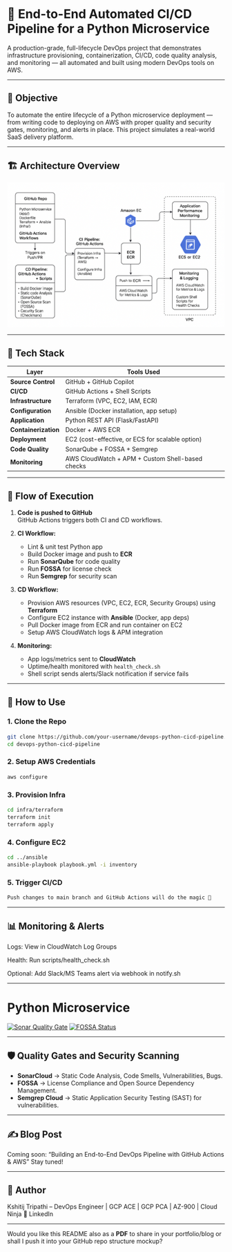 # 🚀 End-to-End Automated CI/CD Pipeline for a Python Microservice

A production-grade, full-lifecycle DevOps project that demonstrates infrastructure provisioning, containerization, CI/CD, code quality analysis, and monitoring — all automated and built using modern DevOps tools on AWS.

---

## 📌 Objective

To automate the entire lifecycle of a Python microservice deployment — from writing code to deploying on AWS with proper quality and security gates, monitoring, and alerts in place. This project simulates a real-world SaaS delivery platform.

---

## 🏗️ Architecture Overview

![Architecture Diagram](./A_flowchart_diagram_illustrates_an_end-to-end_auto.png)

---

## 🧰 Tech Stack

| Layer               | Tools Used                                           |
|---------------------|------------------------------------------------------|
| **Source Control**   | GitHub + GitHub Copilot                             |
| **CI/CD**            | GitHub Actions + Shell Scripts                      |
| **Infrastructure**   | Terraform (VPC, EC2, IAM, ECR)                      |
| **Configuration**    | Ansible (Docker installation, app setup)            |
| **Application**      | Python REST API (Flask/FastAPI)                     |
| **Containerization** | Docker + AWS ECR                                    |
| **Deployment**       | EC2 (cost-effective, or ECS for scalable option)    |
| **Code Quality**     | SonarQube + FOSSA + Semgrep                         |
| **Monitoring**       | AWS CloudWatch + APM + Custom Shell-based checks    |

---

## 🔄 Flow of Execution

1. **Code is pushed to GitHub**  
   GitHub Actions triggers both CI and CD workflows.

2. **CI Workflow:**
   - Lint & unit test Python app
   - Build Docker image and push to **ECR**
   - Run **SonarQube** for code quality
   - Run **FOSSA** for license check
   - Run **Semgrep** for security scan

3. **CD Workflow:**
   - Provision AWS resources (VPC, EC2, ECR, Security Groups) using **Terraform**
   - Configure EC2 instance with **Ansible** (Docker, app deps)
   - Pull Docker image from ECR and run container on EC2
   - Setup AWS CloudWatch logs & APM integration

4. **Monitoring:**
   - App logs/metrics sent to **CloudWatch**
   - Uptime/health monitored with `health_check.sh`
   - Shell script sends alerts/Slack notification if service fails

---

## 📝 How to Use

### 1. Clone the Repo
```bash
git clone https://github.com/your-username/devops-python-cicd-pipeline.git
cd devops-python-cicd-pipeline
```

### 2. Setup AWS Credentials
```bash
aws configure
```

### 3. Provision Infra
```bash
cd infra/terraform
terraform init
terraform apply
```

### 4. Configure EC2
```bash
cd ../ansible
ansible-playbook playbook.yml -i inventory
```

### 5. Trigger CI/CD
```bash
Push changes to main branch and GitHub Actions will do the magic 🎩
```
---

## 📊 Monitoring & Alerts

Logs: View in CloudWatch Log Groups

Health: Run scripts/health_check.sh

Optional: Add Slack/MS Teams alert via webhook in notify.sh

---

# Python Microservice

[![Sonar Quality Gate](https://sonarcloud.io/api/project_badges/measure?project=Kshitij3003_Python-Microservice&metric=alert_status)](https://sonarcloud.io/summary/overall?id=Kshitij3003_Python-Microservice)
[![FOSSA Status](https://app.fossa.com/api/projects/custom%2B53521%2Fgithub.com%2FKshitij3003%2FPython-Microservice.svg?type=small)](https://app.fossa.com/projects/custom%2B53521%2Fgithub.com%2FKshitij3003%2FPython-Microservice?ref=badge_small)

---

## 🛡️ Quality Gates and Security Scanning

- **SonarCloud** → Static Code Analysis, Code Smells, Vulnerabilities, Bugs.
- **FOSSA** → License Compliance and Open Source Dependency Management.
- **Semgrep Cloud** → Static Application Security Testing (SAST) for vulnerabilities.

---

## ✍️ Blog Post
Coming soon: “Building an End-to-End DevOps Pipeline with GitHub Actions & AWS”
Stay tuned!

---

## 🤝 Author
Kshitij Tripathi – DevOps Engineer | GCP ACE | GCP PCA | AZ-900 | Cloud Ninja 🧠
LinkedIn

---

Would you like this README also as a **PDF** to share in your portfolio/blog or shall I push it into your GitHub repo structure mockup?


